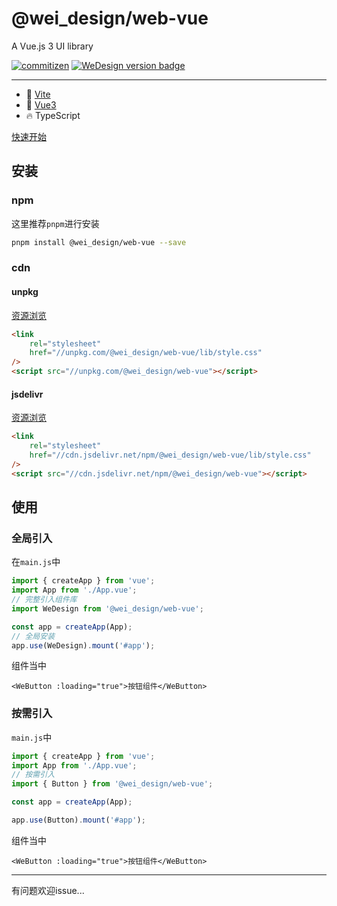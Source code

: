 # @wei_design/web-vue

A Vue.js 3 UI library

[![commitizen](https://img.shields.io/badge/commitizen-friendly-brightgreen.svg)](http://commitizen.github.io/cz-cli)
[![WeDesign version badge](https://img.shields.io/npm/v/@wei_design/web-vue.svg?style=flat-square)](https://www.npmjs.org/package/@wei_design/web-vue)

---

- 🔭 [Vite](https://vitejs.dev)
- 💪 [Vue3](https://vuejs.org)
- 🔥 TypeScript

[快速开始](https://wei_design.cloud-app.com.cn)

## 安装

### npm

这里推荐`pnpm`进行安装

```sh
pnpm install @wei_design/web-vue --save
```

### cdn

#### unpkg

[资源浏览](https://unpkg.com/@wei_design/web-vue/)

```html
<link
    rel="stylesheet"
    href="//unpkg.com/@wei_design/web-vue/lib/style.css"
/>
<script src="//unpkg.com/@wei_design/web-vue"></script>
```

#### jsdelivr

[资源浏览](https://cdn.jsdelivr.net/npm/@wei_design/web-vue/)

```html
<link
    rel="stylesheet"
    href="//cdn.jsdelivr.net/npm/@wei_design/web-vue/lib/style.css"
/>
<script src="//cdn.jsdelivr.net/npm/@wei_design/web-vue"></script>
```

## 使用

### 全局引入

在`main.js`中

```js
import { createApp } from 'vue';
import App from './App.vue';
// 完整引入组件库
import WeDesign from '@wei_design/web-vue';

const app = createApp(App);
// 全局安装
app.use(WeDesign).mount('#app');
```

组件当中

```vue
<WeButton :loading="true">按钮组件</WeButton>
```

### 按需引入

`main.js`中

```js
import { createApp } from 'vue';
import App from './App.vue';
// 按需引入
import { Button } from '@wei_design/web-vue';

const app = createApp(App);

app.use(Button).mount('#app');
```

组件当中

```vue
<WeButton :loading="true">按钮组件</WeButton>
```

---

有问题欢迎issue...
